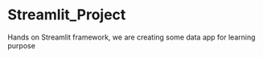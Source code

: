 # Streamlit_Project
Hands on Streamlit framework, we are creating some data app for learning purpose
